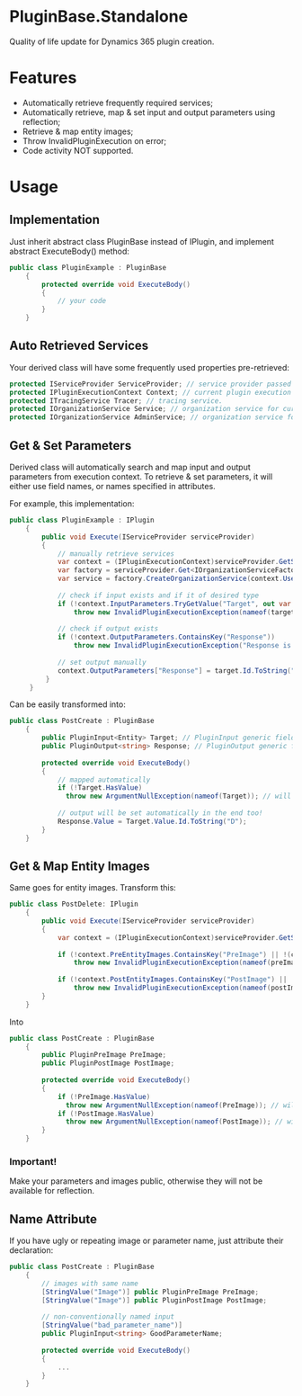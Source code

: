 # PluginBase.Standalone
Quality of life update for Dynamics 365 plugin creation.
# Features
- Automatically retrieve frequently required services;
- Automatically retrieve, map & set input and output parameters using reflection;
- Retrieve & map entity images;
- Throw InvalidPluginExecution on error;
- Code activity NOT supported.
# Usage
## Implementation
Just inherit abstract class PluginBase instead of IPlugin, and implement abstract ExecuteBody() method:
```C#
public class PluginExample : PluginBase
    {
        protected override void ExecuteBody()
        {
            // your code
        }
    }
```
## Auto Retrieved Services
Your derived class will have some frequently used properties pre-retrieved:
``` C#
protected IServiceProvider ServiceProvider; // service provider passed to the plugin.
protected IPluginExecutionContext Context; // current plugin execution context.
protected ITracingService Tracer; // tracing service.
protected IOrganizationService Service; // organization service for current user.
protected IOrganizationService AdminService; // organization service for instance administrator.
```
## Get & Set Parameters
Derived class will automatically search and map input and output parameters from execution context. To retrieve & set parameters, it will either use field names, or names specified in attributes.

For example, this implementation:
``` C#
public class PluginExample : IPlugin
    {
        public void Execute(IServiceProvider serviceProvider)
        {
            // manually retrieve services
            var context = (IPluginExecutionContext)serviceProvider.GetService(typeof(IPluginExecutionContext));
            var factory = serviceProvider.Get<IOrganizationServiceFactory>();
            var service = factory.CreateOrganizationService(context.UserId);
            
            // check if input exists and if it of desired type
            if (!context.InputParameters.TryGetValue("Target", out var targetObj) || !(targetObj is Entity target))
                throw new InvalidPluginExecutionException(nameof(target) + " is missing.");
            
            // check if output exists
            if (!context.OutputParameters.ContainsKey("Response"))
                throw new InvalidPluginExecutionException("Response is missing.");
            
            // set output manually
            context.OutputParameters["Response"] = target.Id.ToString("D");
         }
     }
```
Can be easily transformed into:
``` C#
public class PostCreate : PluginBase
    {
        public PluginInput<Entity> Target; // PluginInput generic field to get & map input parameters
        public PluginOutput<string> Response; // PluginOutput generic field to map & set output parameters
        
        protected override void ExecuteBody()
        {
            // mapped automatically
            if (!Target.HasValue)
              throw new ArgumentNullException(nameof(Target)); // will also be rethrown into InvalidPluginExecutionException automatically
             
            // output will be set automatically in the end too!
            Response.Value = Target.Value.Id.ToString("D");
        }
    }
```
## Get & Map Entity Images
Same goes for entity images. Transform this:
``` C#
public class PostDelete: IPlugin
    {
        public void Execute(IServiceProvider serviceProvider)
        {
            var context = (IPluginExecutionContext)serviceProvider.GetService(typeof(IPluginExecutionContext));
            
            if (!context.PreEntityImages.ContainsKey("PreImage") || !(context.PreEntityImages["PreImage"] is Entity preImage))
                throw new InvalidPluginExecutionException(nameof(preImage) + " is missing.");
                    
            if (!context.PostEntityImages.ContainsKey("PostImage") || !(context.PostEntityImages["PostImage"] is Entity postImage))
                throw new InvalidPluginExecutionException(nameof(postImage) + " is missing.");
        }
    }
```
Into
``` C#
public class PostCreate : PluginBase
    {
        public PluginPreImage PreImage;
        public PluginPostImage PostImage;
        
        protected override void ExecuteBody()
        {
            if (!PreImage.HasValue)
              throw new ArgumentNullException(nameof(PreImage)); // will also be rethrown into InvalidPluginExecutionException automatically
            if (!PostImage.HasValue)
              throw new ArgumentNullException(nameof(PostImage)); // will also be rethrown into InvalidPluginExecutionException automatically
        }
    }
```

### Important!
Make your parameters and images public, otherwise they will not be available for reflection.
## Name Attribute
If you have ugly or repeating image or parameter name, just attribute their declaration:
``` C#
public class PostCreate : PluginBase
    {
        // images with same name
        [StringValue("Image")] public PluginPreImage PreImage;
        [StringValue("Image")] public PluginPostImage PostImage;
        
        // non-conventionally named input
        [StringValue("bad_parameter_name")]
        public PluginInput<string> GoodParameterName;
        
        protected override void ExecuteBody()
        {
            ...
        }
    }
```
